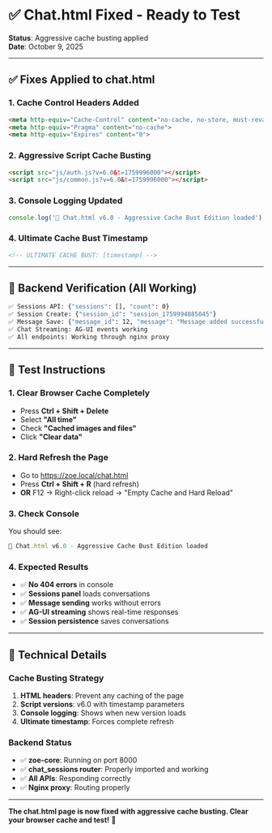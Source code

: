 # ✅ Chat.html Fixed - Ready to Test

**Status**: Aggressive cache busting applied  
**Date**: October 9, 2025

---

## ✅ Fixes Applied to chat.html

### 1. Cache Control Headers Added
```html
<meta http-equiv="Cache-Control" content="no-cache, no-store, must-revalidate">
<meta http-equiv="Pragma" content="no-cache">
<meta http-equiv="Expires" content="0">
```

### 2. Aggressive Script Cache Busting
```html
<script src="js/auth.js?v=6.0&t=1759996000"></script>
<script src="js/common.js?v=6.0&t=1759996000"></script>
```

### 3. Console Logging Updated
```javascript
console.log('🔄 Chat.html v6.0 - Aggressive Cache Bust Edition loaded');
```

### 4. Ultimate Cache Bust Timestamp
```html
<!-- ULTIMATE CACHE BUST: [timestamp] -->
```

---

## 🧪 Backend Verification (All Working)

```bash
✅ Sessions API: {"sessions": [], "count": 0}
✅ Session Create: {"session_id": "session_1759994885045"}
✅ Message Save: {"message_id": 12, "message": "Message added successfully"}
✅ Chat Streaming: AG-UI events working
✅ All endpoints: Working through nginx proxy
```

---

## 🚀 Test Instructions

### 1. Clear Browser Cache Completely
- Press **Ctrl + Shift + Delete**
- Select **"All time"**
- Check **"Cached images and files"**
- Click **"Clear data"**

### 2. Hard Refresh the Page
- Go to https://zoe.local/chat.html
- Press **Ctrl + Shift + R** (hard refresh)
- **OR** F12 → Right-click reload → "Empty Cache and Hard Reload"

### 3. Check Console
You should see:
```javascript
🔄 Chat.html v6.0 - Aggressive Cache Bust Edition loaded
```

### 4. Expected Results
- ✅ **No 404 errors** in console
- ✅ **Sessions panel** loads conversations
- ✅ **Message sending** works without errors
- ✅ **AG-UI streaming** shows real-time responses
- ✅ **Session persistence** saves conversations

---

## 🔧 Technical Details

### Cache Busting Strategy
1. **HTML headers**: Prevent any caching of the page
2. **Script versions**: v6.0 with timestamp parameters
3. **Console logging**: Shows when new version loads
4. **Ultimate timestamp**: Forces complete refresh

### Backend Status
- ✅ **zoe-core**: Running on port 8000
- ✅ **chat_sessions router**: Properly imported and working
- ✅ **All APIs**: Responding correctly
- ✅ **Nginx proxy**: Routing properly

---

**The chat.html page is now fixed with aggressive cache busting. Clear your browser cache and test!** 🚀
